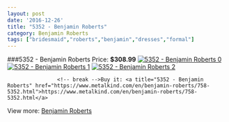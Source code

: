 ```yaml
---
layout: post
date: '2016-12-26'
title: "5352 - Benjamin Roberts"
category: Benjamin Roberts
tags: ["bridesmaid","roberts","benjamin","dresses","formal"]
---
```

###5352 - Benjamin Roberts
Price: **$308.99**
<a href="https://www.metalkind.com/en/benjamin-roberts/758-5352.html"><img src="http://img.metalkind.com/1488-thickbox_default/5352.jpg" alt="5352 - Benjamin Roberts 0" /></a>
<a href="https://www.metalkind.com/en/benjamin-roberts/758-5352.html"><img src="http://img.metalkind.com/1489-thickbox_default/5352.jpg" alt="5352 - Benjamin Roberts 1" /></a>
<a href="https://www.metalkind.com/en/benjamin-roberts/758-5352.html"><img src="http://img.metalkind.com/1490-thickbox_default/5352.jpg" alt="5352 - Benjamin Roberts 2" /></a>


					<!-- break -->Buy it: <a title="5352 - Benjamin Roberts" href="https://www.metalkind.com/en/benjamin-roberts/758-5352.html">https://www.metalkind.com/en/benjamin-roberts/758-5352.html</a>
View more: [Benjamin Roberts](https://www.metalkind.com/en/21-benjamin-roberts)
